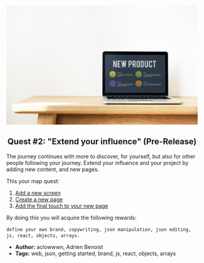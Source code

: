 <p align="center">
  <img src ="../img/extend.jpg" />
</p>

<p align="center">
  <h2 align="center"> Quest #2: "Extend your influence" (Pre-Release)</h2>
</p>

The journey continues with more to discover, for yourself, but also for other people following your journey. Extend your influence and your project by adding new content, and new pages.

This your map quest:

1. [Add a new screen](https://github.com/fluidtrends/carmel/tree/challenges-chunk/challenges/extend-your-project/challenge1)
2. [Create a new page](https://github.com/fluidtrends/carmel/tree/challenges-chunk/challenges/extend-your-project/challenge2)
3. [Add the final touch to your new page](https://github.com/fluidtrends/carmel/tree/challenges-chunk/challenges/extend-your-project/challenge3)

By doing this you will acquire the following rewards:
```$xslt
define your own brand, copywriting, json manipulation, json editing, js, react, objects, arrays. 
```

* **Author:** aclowwwn, Adrien Benoist
* **Tags:** web, json, getting started, brand, js, react, objects, arrays
